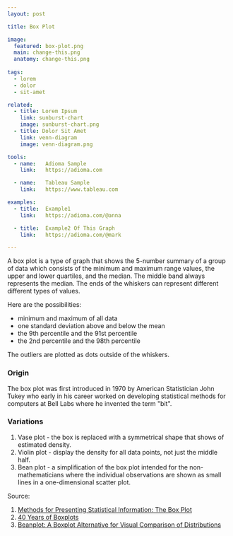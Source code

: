 ```yaml
---
layout: post

title: Box Plot

image:
  featured: box-plot.png
  main: change-this.png
  anatomy: change-this.png
  
tags:
  - lorem
  - dolor
  - sit-amet

related:
  - title: Lorem Ipsum
    link: sunburst-chart
    image: sunburst-chart.png
  - title: Dolor Sit Amet
    link: venn-diagram
    image: venn-diagram.png

tools:
  - name:   Adioma Sample
    link:   https://adioma.com

  - name:   Tableau Sample
    link:   https://www.tableau.com

examples:
  - title:  Example1
    link:   https://adioma.com/@anna

  - title:  Example2 Of This Graph
    link:   https://adioma.com/@mark

---
```


A box plot is a type of graph that shows the 5-number summary of a group of data which consists of the minimum and maximum range values, the upper and lower quartiles, and the median. The middle band always represents
the median. The ends of the whiskers can represent different different types of values. 
<!--more--> 
Here are the possibilities:
- minimum and maximum of all data
- one standard deviation above and below the mean
- the 9th percentile and the 91st percentile
- the 2nd percentile and the 98th percentile

The outliers are plotted as dots outside of the whiskers.

### Origin
The box plot was first introduced in 1970 by American Statistician John Tukey who early in his career worked on developing statistical methods for computers at Bell Labs where he invented the term "bit".

### Variations
1. Vase plot - the box is replaced with a symmetrical shape that shows of estimated density.
2. Violin plot -  display the density for all data points, not just the middle half.
3. Bean plot - a simplification of the box plot intended for the non-mathematicians where the individual observations are shown as small lines in a one-dimensional scatter plot.



Source: 
1. [Methods for Presenting Statistical Information: The Box Plot](http://www.sci.utah.edu/~kpotter/publications/potter-2006-MPSI.pdf)
2. [40 Years of Boxplots](http://vita.had.co.nz/papers/boxplots.pdf)
3. [Beanplot: A Boxplot Alternative for Visual Comparison of Distributions](https://cran.r-project.org/web/packages/beanplot/vignettes/beanplot.pdf)
